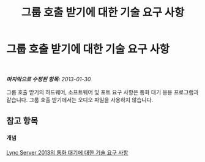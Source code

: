 ﻿---
title: 그룹 호출 받기에 대한 기술 요구 사항
TOCTitle: 그룹 호출 받기에 대한 기술 요구 사항
ms:assetid: acbabe3d-359a-4936-b7bf-320312101d5a
ms:mtpsurl: https://technet.microsoft.com/ko-kr/library/JJ945643(v=OCS.15)
ms:contentKeyID: 52056917
ms.date: 08/10/2015
mtps_version: v=OCS.15
ms.translationtype: HT
---

# 그룹 호출 받기에 대한 기술 요구 사항

 

_**마지막으로 수정된 항목:** 2013-01-30_

그룹 호출 받기의 하드웨어, 소프트웨어 및 포트 요구 사항은 통화 대기 응용 프로그램과 같습니다. 그룹 호출 받기에서는 오디오 파일을 사용하지 않습니다.

## 참고 항목

#### 개념

[Lync Server 2013의 통화 대기에 대한 기술 요구 사항](lync-server-2013-technical-requirements-for-call-park.md)


